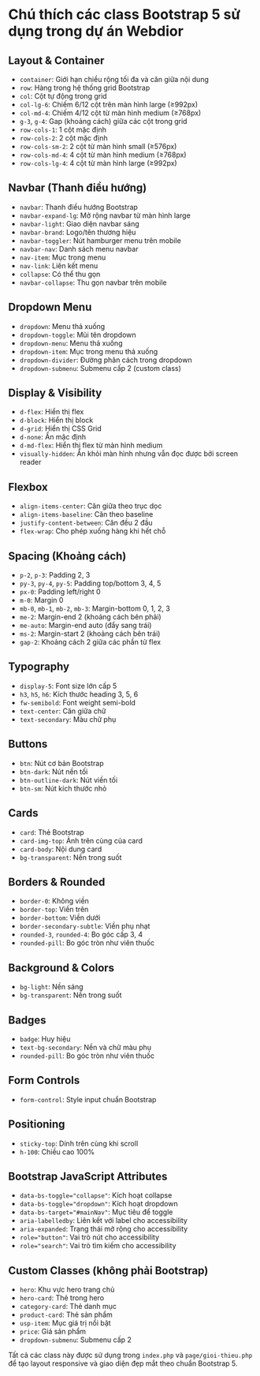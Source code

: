 # Chú thích các class Bootstrap 5 sử dụng trong dự án Webdior

## Layout & Container
- `container`: Giới hạn chiều rộng tối đa và căn giữa nội dung
- `row`: Hàng trong hệ thống grid Bootstrap
- `col`: Cột tự động trong grid
- `col-lg-6`: Chiếm 6/12 cột trên màn hình large (≥992px)
- `col-md-4`: Chiếm 4/12 cột từ màn hình medium (≥768px)
- `g-3`, `g-4`: Gap (khoảng cách) giữa các cột trong grid
- `row-cols-1`: 1 cột mặc định
- `row-cols-2`: 2 cột mặc định  
- `row-cols-sm-2`: 2 cột từ màn hình small (≥576px)
- `row-cols-md-4`: 4 cột từ màn hình medium (≥768px)
- `row-cols-lg-4`: 4 cột từ màn hình large (≥992px)

## Navbar (Thanh điều hướng)
- `navbar`: Thanh điều hướng Bootstrap
- `navbar-expand-lg`: Mở rộng navbar từ màn hình large
- `navbar-light`: Giao diện navbar sáng
- `navbar-brand`: Logo/tên thương hiệu
- `navbar-toggler`: Nút hamburger menu trên mobile
- `navbar-nav`: Danh sách menu navbar
- `nav-item`: Mục trong menu
- `nav-link`: Liên kết menu
- `collapse`: Có thể thu gọn
- `navbar-collapse`: Thu gọn navbar trên mobile

## Dropdown Menu
- `dropdown`: Menu thả xuống
- `dropdown-toggle`: Mũi tên dropdown
- `dropdown-menu`: Menu thả xuống
- `dropdown-item`: Mục trong menu thả xuống
- `dropdown-divider`: Đường phân cách trong dropdown
- `dropdown-submenu`: Submenu cấp 2 (custom class)

## Display & Visibility
- `d-flex`: Hiển thị flex
- `d-block`: Hiển thị block
- `d-grid`: Hiển thị CSS Grid
- `d-none`: Ẩn mặc định
- `d-md-flex`: Hiển thị flex từ màn hình medium
- `visually-hidden`: Ẩn khỏi màn hình nhưng vẫn đọc được bởi screen reader

## Flexbox
- `align-items-center`: Căn giữa theo trục dọc
- `align-items-baseline`: Căn theo baseline
- `justify-content-between`: Căn đều 2 đầu
- `flex-wrap`: Cho phép xuống hàng khi hết chỗ

## Spacing (Khoảng cách)
- `p-2`, `p-3`: Padding 2, 3
- `py-3`, `py-4`, `py-5`: Padding top/bottom 3, 4, 5
- `px-0`: Padding left/right 0
- `m-0`: Margin 0
- `mb-0`, `mb-1`, `mb-2`, `mb-3`: Margin-bottom 0, 1, 2, 3
- `me-2`: Margin-end 2 (khoảng cách bên phải)
- `me-auto`: Margin-end auto (đẩy sang trái)
- `ms-2`: Margin-start 2 (khoảng cách bên trái)
- `gap-2`: Khoảng cách 2 giữa các phần tử flex

## Typography
- `display-5`: Font size lớn cấp 5
- `h3`, `h5`, `h6`: Kích thước heading 3, 5, 6
- `fw-semibold`: Font weight semi-bold
- `text-center`: Căn giữa chữ
- `text-secondary`: Màu chữ phụ

## Buttons
- `btn`: Nút cơ bản Bootstrap
- `btn-dark`: Nút nền tối
- `btn-outline-dark`: Nút viền tối
- `btn-sm`: Nút kích thước nhỏ

## Cards
- `card`: Thẻ Bootstrap
- `card-img-top`: Ảnh trên cùng của card
- `card-body`: Nội dung card
- `bg-transparent`: Nền trong suốt

## Borders & Rounded
- `border-0`: Không viền
- `border-top`: Viền trên
- `border-bottom`: Viền dưới
- `border-secondary-subtle`: Viền phụ nhạt
- `rounded-3`, `rounded-4`: Bo góc cấp 3, 4
- `rounded-pill`: Bo góc tròn như viên thuốc

## Background & Colors
- `bg-light`: Nền sáng
- `bg-transparent`: Nền trong suốt

## Badges
- `badge`: Huy hiệu
- `text-bg-secondary`: Nền và chữ màu phụ
- `rounded-pill`: Bo góc tròn như viên thuốc

## Form Controls
- `form-control`: Style input chuẩn Bootstrap

## Positioning
- `sticky-top`: Dính trên cùng khi scroll
- `h-100`: Chiều cao 100%

## Bootstrap JavaScript Attributes
- `data-bs-toggle="collapse"`: Kích hoạt collapse
- `data-bs-toggle="dropdown"`: Kích hoạt dropdown
- `data-bs-target="#mainNav"`: Mục tiêu để toggle
- `aria-labelledby`: Liên kết với label cho accessibility
- `aria-expanded`: Trạng thái mở rộng cho accessibility
- `role="button"`: Vai trò nút cho accessibility
- `role="search"`: Vai trò tìm kiếm cho accessibility

## Custom Classes (không phải Bootstrap)
- `hero`: Khu vực hero trang chủ
- `hero-card`: Thẻ trong hero
- `category-card`: Thẻ danh mục
- `product-card`: Thẻ sản phẩm
- `usp-item`: Mục giá trị nổi bật
- `price`: Giá sản phẩm
- `dropdown-submenu`: Submenu cấp 2

Tất cả các class này được sử dụng trong `index.php` và `page/gioi-thieu.php` để tạo layout responsive và giao diện đẹp mắt theo chuẩn Bootstrap 5.
